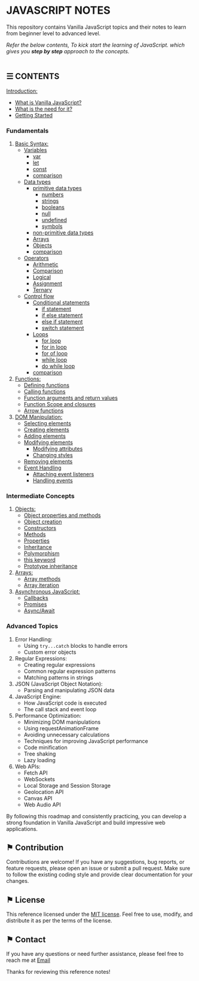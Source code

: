 # JAVASCRIPT NOTES

This repository contains Vanilla JavaScript topics and their notes to learn from beginner level to advanced level.

*Refer the below contents, To kick start the learning of JavaScript. which gives you __step by step__ approach to the concepts.*
\
&nbsp;

## &#9776; CONTENTS 
[Introduction:](./introduction.md)
- [What is Vanilla JavaScript?](./introduction.md#-what-is-vanilla-javascript)
- [What is the need for it?](./introduction.md#-what-is-the-need-for-it)
- [Getting Started](./introduction.md#-getting-started)

### Fundamentals
1. [Basic Syntax:](./docs/basic-syntax.md)
	- [Variables](./docs/variables.md)
		- [var](./docs/variables.md#-var)
		- [let](./docs/variables.md#-let)
		- [const](./docs/variables.md#-const)
		- [comparison](./docs/variables.md#-comparison)
	- [Data types](./docs/data-types.md)
		- [primitive data types](./docs/data-types.md#-primitive-data-types) 
			- [numbers](./docs/data-types.md#-numbers)
			- [strings](./docs/data-types.md#-strings)
			- [booleans](./docs/data-types.md#-booleans)
			- [null](./docs/data-types.md#-null)
			- [undefined](./docs/data-types.md#-undefined) 
			- [symbols](./docs/data-types.md#-symbols)
		- [non-primitive data types](./docs/data-types.md#-non-primitive-data-types)
	    - [Arrays](./docs/data-types.md#-arrays)
	    - [Objects](./docs/data-types.md#-objects)	
		- [comparison](./docs/data-types.md#-comparison)
	- [Operators](./docs/operators.md)
		- [Arithmetic](./docs/operators.md#-arithmetic)
		- [Comparison ](./docs/operators.md#-comparison)
		- [Logical ](./docs/operators.md#-logical)
		- [Assignment](./docs/operators.md#-assignment)
		- [Ternary](./docs/operators.md#-ternary)
	- [Control flow](./docs/control-flow.md)
		- [Conditional statements](./docs/control-flow.md#-conditional-statements)
			- [if statement](./docs/control-flow.md#-if-statement)
			- [if else statement](./docs/control-flow.md#-if-else-statement)
			- [else if statement](./docs/control-flow.md#-else-if-statement)
			- [switch statement](./docs/control-flow.md#-switch-statement)
		- [Loops](./docs/control-flow.md#-loops)
			- [for loop](./docs/control-flow.md#-for-loop)
			- [for in loop](./docs/control-flow.md#-for-in-loop)
			- [for of loop](./docs/control-flow.md#-for-of-loop)
			- [while loop](./docs/control-flow.md#-while-loop)
			- [do while loop](./docs/control-flow.md#-do-while-loop)
		- [comparison](./docs/control-flow.md#-comparison)
2. [Functions:](./docs/functions.md)
	- [Defining functions](./docs/functions.md#-defining-functions)
	- [Calling functions](./docs/functions.md#-calling-functions)
	- [Function arguments and return values](./docs/functions.md#-function-arguments-and-return-values)
	- [Function Scope and closures](./docs/functions.md#-function-scope-and-closures)
	- [Arrow functions](./docs/functions.md#-arrow-functions)
3. [DOM Manipulation:](./docs/dom-manipulation.md)
	- [Selecting elements](./docs/dom-manipulation.md#-selecting-elements)
	- [Creating elements](./docs/dom-manipulation.md#-creating-elements)
	- [Adding elements](./docs/dom-manipulation.md#-adding-elements)
	- [Modifying elements](./docs/dom-manipulation.md#-modifying-elements)
		- [Modifying attributes](./docs/dom-manipulation.md#-modifying-attributes)
		- [Changing styles](./docs/dom-manipulation.md#-changing-styles)
	- [Removing elements](./docs/dom-manipulation.md#-removing-elements)
	- [Event Handling](./docs/dom-manipulation.md#-event-handling)
		- [Attaching event listeners](./docs/dom-manipulation.md#-attaching-event-listeners)
		- [Handling events](./docs/dom-manipulation.md#-handling-events)

### Intermediate Concepts
1. [Objects:](./docs/objects.md)
	- [Object properties and methods](./docs/objects.md#-object-properties-and-methods)
	- [Object creation](./docs/objects.md#-object-creation)
	- [Constructors](./docs/objects.md#-constructors)
	- [Methods](./docs/objects.md#-methods)
	- [Properties](./docs/objects.md#-properties)
	- [Inheritance](./docs/objects.md#-inheritance)
	- [Polymorphism](./docs/objects.md#-polymorphism)
	- [this keyword](./docs/objects.md#-this-keyword)
	- [Prototype inheritance](./docs/objects.md#-prototype-inheritance)
2. [Arrays:](./docs/arrays.md)
	- [Array methods](./docs/arrays.md#-array-methods)
	- [Array iteration](./docs/arrays.md#-array-iteration)
3. [Asynchronous JavaScript:](./docs/asynchronous-javascript.md)
	- [Callbacks](./docs/asynchronous-javascript.md#-callbacks)
	- [Promises](./docs/asynchronous-javascript.md#-promises)
	- [Async/Await](./docs/asynchronous-javascript.md#-async-await)

### Advanced Topics
1. Error Handling:
	- Using `try...catch` blocks to handle errors
	- Custom error objects
2. Regular Expressions:
	- Creating regular expressions
	- Common regular expression patterns
	- Matching patterns in strings
3. JSON (JavaScript Object Notation):
	- Parsing and manipulating JSON data
4. JavaScript Engine:
	- How JavaScript code is executed
	- The call stack and event loop
5. Performance Optimization:
	- Minimizing DOM manipulations
	- Using requestAnimationFrame
	- Avoiding unnecessary calculations
	- Techniques for improving JavaScript performance
	- Code minification
	- Tree shaking
	- Lazy loading
6. Web APIs:
	- Fetch API
	- WebSockets
	- Local Storage and Session Storage
	- Geolocation API
	- Canvas API
	- Web Audio API

By following this roadmap and consistently practicing, you can develop a strong foundation in Vanilla JavaScript and build impressive web applications.

## &#9873; Contribution
Contributions are welcome! If you have any suggestions, bug reports, or feature requests, please open an issue or submit a pull request. Make sure to follow the existing coding style and provide clear documentation for your changes.

## &#9873; License
This reference licensed under the [MIT license](LICENSE). Feel free to use, modify, and distribute it as per the terms of the license.

## &#9873; Contact
If you have any questions or need further assistance, please feel free to reach me at [Email](mailto:social_text)


Thanks for reviewing this reference notes!